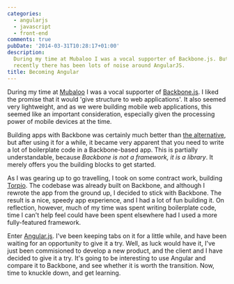 ```yaml
---
categories:
  - angularjs
  - javascript
  - front-end
comments: true
pubDate: '2014-03-31T10:28:17+01:00'
description:
  During my time at Mubaloo I was a vocal supporter of Backbone.js. But
  recently there has been lots of noise around AngularJS.
title: Becoming Angular
---
```


During my time at [Mubaloo](http://mubaloo.com) I was a vocal supporter of [Backbone.js](http://backbonejs.org). I liked the promise that it would 'give structure to web applications'. It also seemed very lightweight, and as we were building mobile web applications, this seemed like an important consideration, especially given the processing power of mobile devices at the time.

<!-- more -->

Building apps with Backbone was certainly much better than [the alternative](http://www.webdesignerdepot.com/2012/09/jquery-the-good-the-bad-and-the-ugly/), but after using it for a while, it became very apparent that you need to write a lot of boilerplate code in a Backbone-based app. This is partially understandable, because _Backbone is not a framework, it is a library_. It merely offers you the building blocks to get started.

As I was gearing up to go travelling, I took on some contract work, building [Torpio](http://torpio.com/app). The codebase was already built on Backbone, and although I rewrote the app from the ground up, I decided to stick with Backbone. The result is a nice, speedy app experience, and I had a lot of fun building it. On reflection, however, much of my time was spent writing boilerplate code, time I can't help feel could have been spent elsewhere had I used a more fully-featured framework.

Enter [Angular.js](http://angularjs.org). I've been keeping tabs on it for a little while, and have been waiting for an opportunity to give it a try. Well, as luck would have it, I've just been commisioned to develop a new product, and the client and I have decided to give it a try. It's going to be interesting to use Angular and compare it to Backbone, and see whether it is worth the transition. Now, time to knuckle down, and get learning.
